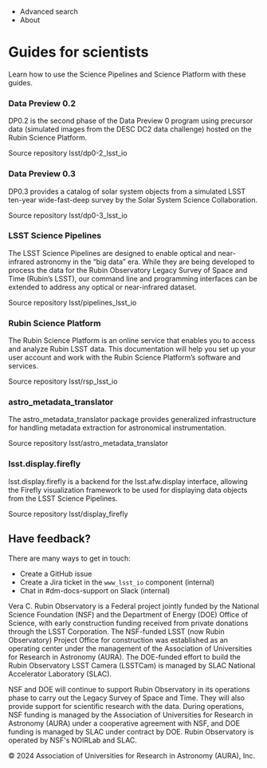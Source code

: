   * Advanced search
  * About



# Guides for scientists

Learn how to use the Science Pipelines and Science Platform with these guides. 

### Data Preview 0.2

DP0.2 is the second phase of the Data Preview 0 program using precursor data (simulated images from the DESC DC2 data challenge) hosted on the Rubin Science Platform. 

Source repository
    lsst/dp0-2_lsst_io

### Data Preview 0.3

DP0.3 provides a catalog of solar system objects from a simulated LSST ten-year wide-fast-deep survey by the Solar System Science Collaboration. 

Source repository
    lsst/dp0-3_lsst_io

### LSST Science Pipelines

The LSST Science Pipelines are designed to enable optical and near-infrared astronomy in the “big data” era. While they are being developed to process the data for the Rubin Observatory Legacy Survey of Space and Time (Rubin’s LSST), our command line and programming interfaces can be extended to address any optical or near-infrared dataset. 

Source repository
    lsst/pipelines_lsst_io

### Rubin Science Platform

The Rubin Science Platform is an online service that enables you to access and analyze Rubin LSST data. This documentation will help you set up your user account and work with the Rubin Science Platform’s software and services. 

Source repository
    lsst/rsp_lsst_io

### astro_metadata_translator

The astro_metadata_translator package provides generalized infrastructure for handling metadata extraction for astronomical instrumentation. 

Source repository
    lsst/astro_metadata_translator

### lsst.display.firefly

lsst.display.firefly is a backend for the lsst.afw.display interface, allowing the Firefly visualization framework to be used for displaying data objects from the LSST Science Pipelines. 

Source repository
    lsst/display_firefly

## Have feedback?

There are many ways to get in touch:

  * Create a GitHub issue
  * Create a Jira ticket in the `www_lsst_io` component (internal)
  * Chat in #dm-docs-support on Slack (internal)



Vera C. Rubin Observatory is a Federal project jointly funded by the National Science Foundation (NSF) and the Department of Energy (DOE) Office of Science, with early construction funding received from private donations through the LSST Corporation. The NSF-funded LSST (now Rubin Observatory) Project Office for construction was established as an operating center under the management of the Association of Universities for Research in Astronomy (AURA). The DOE-funded effort to build the Rubin Observatory LSST Camera (LSSTCam) is managed by SLAC National Accelerator Laboratory (SLAC).

NSF and DOE will continue to support Rubin Observatory in its operations phase to carry out the Legacy Survey of Space and Time. They will also provide support for scientific research with the data. During operations, NSF funding is managed by the Association of Universities for Research in Astronomy (AURA) under a cooperative agreement with NSF, and DOE funding is managed by SLAC under contract by DOE. Rubin Observatory is operated by NSF's NOIRLab and SLAC.

© 2024 Association of Universities for Research in Astronomy (AURA), Inc.
